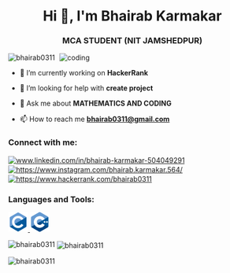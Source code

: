 <h1 align="center">Hi 👋, I'm Bhairab Karmakar</h1>
<h3 align="center">MCA STUDENT (NIT JAMSHEDPUR)</h3>
<img align="right" alt="coding" width="400"src="https://encrypted-tbn0.gstatic.com/images?q=tbn:ANd9GcTMQJCzgVXeVUyX7AD5LIImSe2AEeacm2Ui6A&usqp=CAU">

<p align="left"> <img src="https://komarev.com/ghpvc/?username=bhairab0311&label=Profile%20views&color=0e75b6&style=flat" alt="bhairab0311" /> </p>

- 🔭 I’m currently working on **HackerRank**

- 🤝 I’m looking for help with **create project**

- 💬 Ask me about **MATHEMATICS AND CODING**

- 📫 How to reach me **bhairab0311@gmail.com**

<h3 align="left">Connect with me:</h3>
<p align="left">
<a href="https://linkedin.com/in/www.linkedin.com/in/bhairab-karmakar-504049291" target="blank"><img align="center" src="https://raw.githubusercontent.com/rahuldkjain/github-profile-readme-generator/master/src/images/icons/Social/linked-in-alt.svg" alt="www.linkedin.com/in/bhairab-karmakar-504049291" height="30" width="40" /></a>
<a href="https://instagram.com/https://www.instagram.com/bhairab.karmakar.564/" target="blank"><img align="center" src="https://raw.githubusercontent.com/rahuldkjain/github-profile-readme-generator/master/src/images/icons/Social/instagram.svg" alt="https://www.instagram.com/bhairab.karmakar.564/" height="30" width="40" /></a>
<a href="https://www.hackerrank.com/https://www.hackerrank.com/bhairab0311" target="blank"><img align="center" src="https://raw.githubusercontent.com/rahuldkjain/github-profile-readme-generator/master/src/images/icons/Social/hackerrank.svg" alt="https://www.hackerrank.com/bhairab0311" height="30" width="40" /></a>
</p>

<h3 align="left">Languages and Tools:</h3>
<p align="left"> <a href="https://www.cprogramming.com/" target="_blank" rel="noreferrer"> <img src="https://raw.githubusercontent.com/devicons/devicon/master/icons/c/c-original.svg" alt="c" width="40" height="40"/> </a> <a href="https://www.w3schools.com/cpp/" target="_blank" rel="noreferrer"> <img src="https://raw.githubusercontent.com/devicons/devicon/master/icons/cplusplus/cplusplus-original.svg" alt="cplusplus" width="40" height="40"/> </a> </p>

<p><img align="left" src="https://github-readme-stats.vercel.app/api/top-langs?username=bhairab0311&show_icons=true&locale=en&layout=compact" alt="bhairab0311" /></p>

<p>&nbsp;<img align="center" src="https://github-readme-stats.vercel.app/api?username=bhairab0311&show_icons=true&locale=en" alt="bhairab0311" /></p>

<p><img align="center" src="https://github-readme-streak-stats.herokuapp.com/?user=bhairab0311&" alt="bhairab0311" /></p>
